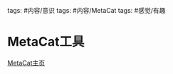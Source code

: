 tags: #内容/意识 
tags: #内容/MetaCat 
tags: #感觉/有趣 


# MetaCat工具

[MetaCat主页](http://science.slc.edu/~jmarshall/metacat/)




